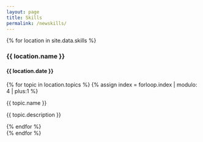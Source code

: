 ```yaml
---
layout: page
title: Skills
permalink: /newskills/
---
```


<div>
{% for location in site.data.skills %}
    <div class="location">
        <h3>{{ location.name }}</h3>
        <h4>{{ location.date }}</h4>
            <div class="skills-grid">
            {% for topic in location.topics %}
                <!-- Here we hardcode the number of colors in our colorlist as the modulo  -->
                {% assign index = forloop.index | modulo: 4 | plus:1 %} 
                <div class="skills-list-item bg-{{ index }}">
                        <p>{{ topic.name }}</p>
                        <p>{{ topic.description }}</p>
                </div>
            {% endfor %}
            </div>
    </div>
{% endfor %}
</div>